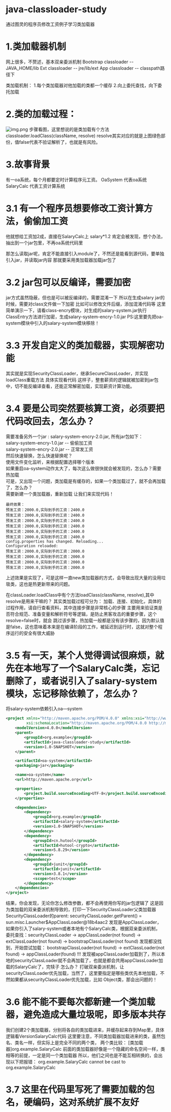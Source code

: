 # java-classloader-study
通过图灵的程序员修改工资例子学习类加载器

# 1.类加载器机制
网上很多，不赘述，基本双亲委派机制
Bootstrap classloader -- JAVA_HOME/lib
Ext classloader -- jre/lib/ext
App classloader -- classpath路径下

类加载机制：
1.每个类加载器对他加载的类都一个缓存
2.向上委托查找，向下委托加载

# 2.类的加载过程：
![img.png](img.png)
步骤看图，这里想说的是类加载有个方法
classloader.loadClass(className, resolve)
resolve其实对应的就是上图绿色部份，值false代表不验证解析了，也就是有风险。

# 3.故事背景
有一oa系统，每个月都要定时计算程序元工资。
OaSystem 代表oa系统
SalaryCalc 代表工资计算系统

# 3.1 有一个程序员想要修改工资计算方法，偷偷加工资
他就想给工资加2成，直接在SalaryCalc上 salary*1.2
肯定会被发现，想个办法，抽出到一个jar包里，不再oa系统代码里

那怎么读取jar呢，肯定不能直接引入module了，不然还是能看到源代码，要单独引入jar，并读取jar内容
那就要采用类加载器加载jar包了

# 3.2 jar包可以反编译，需要加密
jar方式虽然隐蔽，但也是可以被反编译的，需要混淆一下
所以在生成salary jar的时候，需要对class文件做一下加密
比如可以修改文件后缀，添加混淆代码等
这里简单演示一下，请看class-encry模块，对生成的salary-system.jar执行ClassEntry方法进行加密，生成salary-system-encry-1.0.jar
PS:这里要先把oa-system模块中引入的salary-system模块移除！

# 3.3 开发自定义的类加载器，实现解密功能
其实就是实现SecurityClassLoader，继承SecureClassLoader，并实现loadClass重载方法
具体实现看代码
这样子，整套薪资的逻辑就被加密到jar包中，切不能反编译查看，还能正常解密加载，实现薪资计算功能。

# 3.4 要是公司突然要核算工资，必须要把代码改回去，怎么办？
需要准备另外一个jar : salary-system-encry-2.0.jar, 所有jar包如下：    
salary-system-encry-1.0.jar  -- 偷偷加工资  
salary-system-encry-2.0.jar  -- 正常发工资  
然后快速替换，怎么快速替换呢？   
使用文件变化监听，来根据配置选择哪个版本  
如果重启oa-system动作太大了，每次这么做很快就会被发现的，怎么办？需要热加载  
可是，又出现一个问题，类加载是有缓存的，如果一个类加载过了，就不会再加载了，怎么办？  
需要新建一个类加载器，重新加载
让我们来实现代码！

```aiignore
最终效果：
预发工资：2000.0,实际到手的工资：2400.0
预发工资：2000.0,实际到手的工资：2400.0
预发工资：2000.0,实际到手的工资：2400.0
预发工资：2000.0,实际到手的工资：2400.0
预发工资：2000.0,实际到手的工资：2400.0
预发工资：2000.0,实际到手的工资：2400.0
config.properties has changed. Reloading...
Configuration reloaded:
预发工资：2000.0,实际到手的工资：2000.0
预发工资：2000.0,实际到手的工资：2000.0
预发工资：2000.0,实际到手的工资：2000.0
预发工资：2000.0,实际到手的工资：2000.0

```
上述效果是实现了，可是这样一直new类加载器的方式，会导致出现大量的没用垃圾类，这也是热更新带来的问题。

在classLoader.loadClass中有个方法loadClass(className, resolve),其中resolve是用来干嘛的？
其实类加载过程可分为： 加载、连接、初始化，具体的过程作用，请自行查看资料，其中连接步骤是非常核心的步骤
主要用来验证类是否符合规范、准备变量和解析符号等逻辑，是防止黑客攻击的重要步骤，这个resolve=false时，就会
跳过该步骤，热加载一般都是没有该步骤的，因为默认值是false，这也意味着本来是在编译阶段的工作，被延迟到运行时，这就对整个程序运行的安全有很大威胁

# 3.5 有一天，某个人觉得调试很麻烦，就先在本地写了一个SalaryCalc类，忘记删除了，或者说引入了salary-system模块，忘记移除依赖了，怎么办？
将salary-system依赖引入oa—system
```xml
<project xmlns="http://maven.apache.org/POM/4.0.0" xmlns:xsi="http://www.w3.org/2001/XMLSchema-instance"
         xsi:schemaLocation="http://maven.apache.org/POM/4.0.0 http://maven.apache.org/xsd/maven-4.0.0.xsd">
    <modelVersion>4.0.0</modelVersion>
    <parent>
        <groupId>org.example</groupId>
        <artifactId>java-classloader-study</artifactId>
        <version>1.0-SNAPSHOT</version>
    </parent>

    <artifactId>oa-system</artifactId>
    <packaging>jar</packaging>

    <name>oa-system</name>
    <url>http://maven.apache.org</url>

    <properties>
        <project.build.sourceEncoding>UTF-8</project.build.sourceEncoding>
    </properties>

    <dependencies>
        <dependency>
            <groupId>org.example</groupId>
            <artifactId>salary-system</artifactId>
            <version>1.0-SNAPSHOT</version>
        </dependency>
        <dependency>
            <groupId>cn.hutool</groupId>
            <artifactId>hutool-crypto</artifactId>
            <version>5.8.29</version>
        </dependency>
        <dependency>
            <groupId>junit</groupId>
            <artifactId>junit</artifactId>
            <version>3.8.1</version>
            <scope>test</scope>
        </dependency>
    </dependencies>
</project>
```
结果，你会发现，无论你怎么修改参数，都不会再使用你写的jar包逻辑了
这是因为类加载的双亲委派机制导致的，打印一下SecurityClassLoader父类加载器
SecurityClassLoader的parent: securityClassLoader.getParent() = sun.misc.Launcher$AppClassLoader@18b4aac2
发现是AppClassLoader，
如果你引入了salary-system或者本地有个SalaryCalc类，根据双亲委派机制，
委托查找：securityClassLoader -> appClassLoader(not found) -> extClassLoader(not found) -> bootstrapClassLoader(not found)
发现都没找到，开始尝试加载：
bootstrapClassLoader(not found) -> extClassLoader(not found) -> appClassLoader(found) !!!
发现被appClassLoader加载到了，所以本地的securityClassLoader就不会再加载了，也就是都会共用appClassLoader加载的SalaryCalc了，完犊子
怎么办？
打破双亲委派机制，让securityClassLoader优先加载，当然了，这里要指定是哪些类优先本地加载，不然如果都从securityClassLoader优先加载，比如
Object类，那会出问题的！

# 3.6 能不能不要每次都新建一个类加载器，避免造成大量垃圾呢，即多版本共存
我们创建2个类加载器，分别将各自的类加载进来，并缓存起来存到Map里，具体逻辑看VersionSalaryCalc代码
这里要注意，不同类加载器加载进来的类，虽然包名、类名一样，但实际上是完全不同的两个类，
两个类比较：
[类加载器]org.example.SalaryCalc  前面的类加载器好像是一个隐藏的命名空间一样，类相等的前提，一定是同一个类加载器
所以，他们之间也是不能互相转换的，会出现以下把报错：
org.example.SalaryCalc cannot be cast to org.example.SalaryCalc

# 3.7 这里在代码里写死了需要加载的包名，硬编码，这对系统扩展不友好



